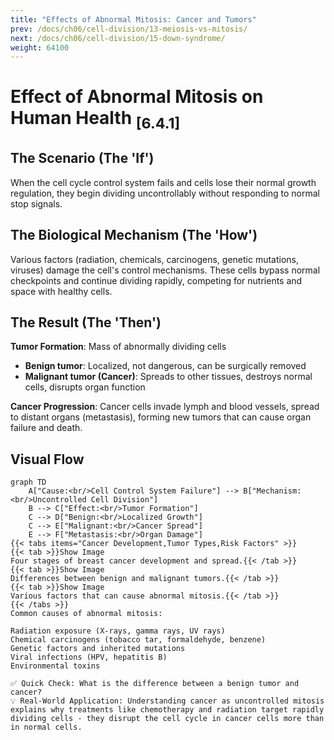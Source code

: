 ```yaml
---
title: "Effects of Abnormal Mitosis: Cancer and Tumors"
prev: /docs/ch06/cell-division/13-meiosis-vs-mitosis/
next: /docs/ch06/cell-division/15-down-syndrome/
weight: 64100
---
```


# Effect of Abnormal Mitosis on Human Health <sub>[6.4.1]</sub>

## The Scenario (The 'If')
When the cell cycle control system fails and cells lose their normal growth regulation, they begin dividing uncontrollably without responding to normal stop signals.

## The Biological Mechanism (The 'How')
Various factors (radiation, chemicals, carcinogens, genetic mutations, viruses) damage the cell's control mechanisms. These cells bypass normal checkpoints and continue dividing rapidly, competing for nutrients and space with healthy cells.

## The Result (The 'Then')
**Tumor Formation**: Mass of abnormally dividing cells
- **Benign tumor**: Localized, not dangerous, can be surgically removed
- **Malignant tumor (Cancer)**: Spreads to other tissues, destroys normal cells, disrupts organ function

**Cancer Progression**: Cancer cells invade lymph and blood vessels, spread to distant organs (metastasis), forming new tumors that can cause organ failure and death.

## Visual Flow
```mermaid
graph TD
    A["Cause:<br/>Cell Control System Failure"] --> B["Mechanism:<br/>Uncontrolled Cell Division"]
    B --> C["Effect:<br/>Tumor Formation"]
    C --> D["Benign:<br/>Localized Growth"]
    C --> E["Malignant:<br/>Cancer Spread"]
    E --> F["Metastasis:<br/>Organ Damage"]
{{< tabs items="Cancer Development,Tumor Types,Risk Factors" >}}
{{< tab >}}Show Image
Four stages of breast cancer development and spread.{{< /tab >}}
{{< tab >}}Show Image
Differences between benign and malignant tumors.{{< /tab >}}
{{< tab >}}Show Image
Various factors that can cause abnormal mitosis.{{< /tab >}}
{{< /tabs >}}
Common causes of abnormal mitosis:

Radiation exposure (X-rays, gamma rays, UV rays)
Chemical carcinogens (tobacco tar, formaldehyde, benzene)
Genetic factors and inherited mutations
Viral infections (HPV, hepatitis B)
Environmental toxins

✅ Quick Check: What is the difference between a benign tumor and cancer?
💡 Real-World Application: Understanding cancer as uncontrolled mitosis explains why treatments like chemotherapy and radiation target rapidly dividing cells - they disrupt the cell cycle in cancer cells more than in normal cells.